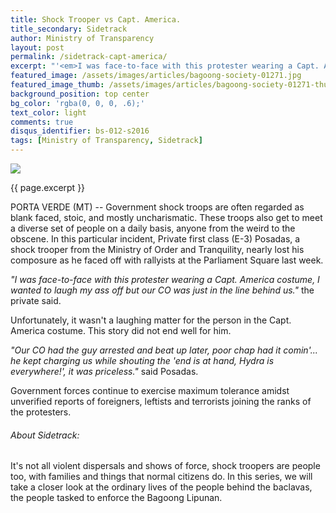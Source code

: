 ```yaml
---
title: Shock Trooper vs Capt. America.
title_secondary: Sidetrack
author: Ministry of Transparency
layout: post
permalink: /sidetrack-capt-america/
excerpt: "'<em>I was face-to-face with this protester wearing a Capt. America costume, I wanted to laugh my ass off but our CO was just in the line behind us.</em>', said Private first class (E3) Posadas, when asked about any uncanny experiences in the rallies. (MT)"
featured_image: /assets/images/articles/bagoong-society-01271.jpg
featured_image_thumb: /assets/images/articles/bagoong-society-01271-thumb.jpg
background_position: top center
bg_color: 'rgba(0, 0, 0, .6);'
text_color: light
comments: true
disqus_identifier: bs-012-s2016
tags: [Ministry of Transparency, Sidetrack]
---
```


<img src="{{ site.baseurl }}/assets/images/articles/bagoong-society-01271.jpg">
<p class="caption">{{ page.excerpt }}</p>

PORTA VERDE (MT) -- Government shock troops are often regarded as blank faced, stoic, and mostly uncharismatic. These troops also get to meet a diverse set of people on a daily basis, anyone from the weird to the obscene. In this particular incident, Private first class (E-3) Posadas, a shock trooper from the Ministry of Order and Tranquility, nearly lost his composure as he faced off with rallyists at the Parliament Square last week.

<em>"I was face-to-face with this protester wearing a Capt. America costume, I wanted to laugh my ass off but our CO was just in the line behind us."</em> the private said.

Unfortunately, it wasn't a laughing matter for the person in the Capt. America costume. This story did not end well for him.

<em>"Our CO had the guy arrested and beat up later, poor chap had it comin'... he kept charging us while shouting the 'end is at hand, Hydra is everywhere!', it was priceless."</em> said Posadas.

Government forces continue to exercise maximum tolerance amidst unverified reports of foreigners, leftists and terrorists joining the ranks of the protesters.

<div class="panel">
	<h6>About Sidetrack:</h6>
	<p>It's not all violent dispersals and shows of force, shock troopers are people too, with families and things that normal citizens do. In this series, we will take a closer look at the ordinary lives of the people behind the baclavas, the people tasked to enforce the Bagoong Lipunan.</p>
</div>